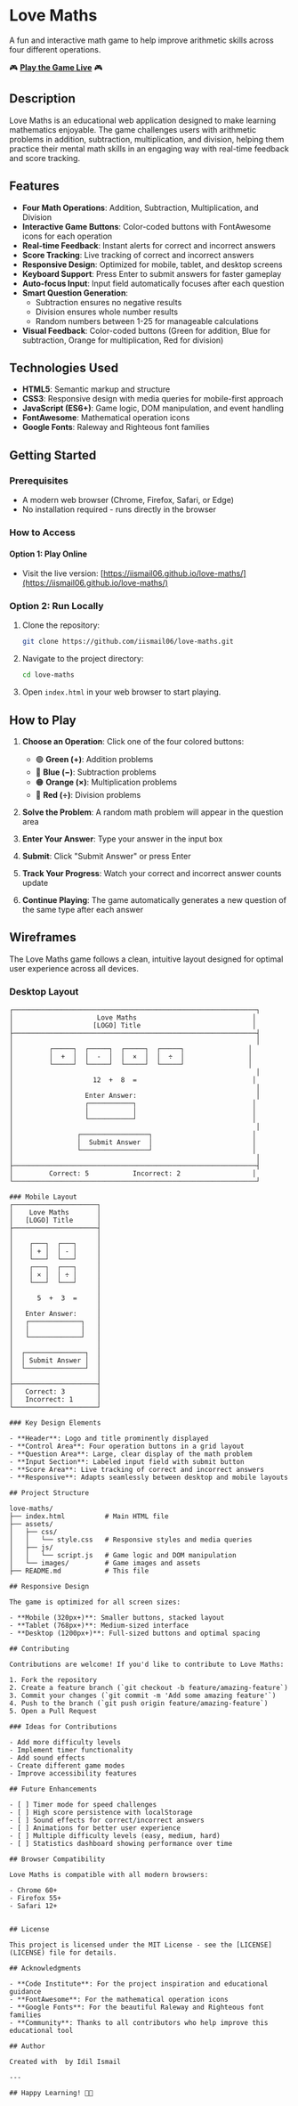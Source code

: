 # Love Maths

A fun and interactive math game to help improve arithmetic skills across four different operations.

🎮 **[Play the Game Live](https://iismail06.github.io/love-maths/)** 🎮

## Description

Love Maths is an educational web application designed to make learning mathematics enjoyable. The game challenges users with arithmetic problems in addition, subtraction, multiplication, and division, helping them practice their mental math skills in an engaging way with real-time feedback and score tracking.

## Features

- **Four Math Operations**: Addition, Subtraction, Multiplication, and Division
- **Interactive Game Buttons**: Color-coded buttons with FontAwesome icons for each operation
- **Real-time Feedback**: Instant alerts for correct and incorrect answers
- **Score Tracking**: Live tracking of correct and incorrect answers
- **Responsive Design**: Optimized for mobile, tablet, and desktop screens
- **Keyboard Support**: Press Enter to submit answers for faster gameplay
- **Auto-focus Input**: Input field automatically focuses after each question
- **Smart Question Generation**:
  - Subtraction ensures no negative results
  - Division ensures whole number results
  - Random numbers between 1-25 for manageable calculations
- **Visual Feedback**: Color-coded buttons (Green for addition, Blue for subtraction, Orange for multiplication, Red for division)

## Technologies Used

- **HTML5**: Semantic markup and structure
- **CSS3**: Responsive design with media queries for mobile-first approach
- **JavaScript (ES6+)**: Game logic, DOM manipulation, and event handling
- **FontAwesome**: Mathematical operation icons
- **Google Fonts**: Raleway and Righteous font families

## Getting Started

### Prerequisites

- A modern web browser (Chrome, Firefox, Safari, or Edge)
- No installation required - runs directly in the browser

### How to Access

#### Option 1: Play Online

- Visit the live version: [https://iismail06.github.io/love-maths/](https://iismail06.github.io/love-maths/)

### Option 2: Run Locally

1. Clone the repository:

   ```bash
   git clone https://github.com/iismail06/love-maths.git
   ```

2. Navigate to the project directory:

   ```bash
   cd love-maths
   ```

3. Open `index.html` in your web browser to start playing.

## How to Play

1. **Choose an Operation**: Click one of the four colored buttons:
   - 🟢 **Green (+)**: Addition problems
   - 🔵 **Blue (−)**: Subtraction problems  
   - 🟠 **Orange (×)**: Multiplication problems
   - 🔴 **Red (÷)**: Division problems

2. **Solve the Problem**: A random math problem will appear in the question area

3. **Enter Your Answer**: Type your answer in the input box

4. **Submit**: Click "Submit Answer" or press Enter

5. **Track Your Progress**: Watch your correct and incorrect answer counts update

6. **Continue Playing**: The game automatically generates a new question of the same type after each answer

## Wireframes

The Love Maths game follows a clean, intuitive layout designed for optimal user experience across all devices.

### Desktop Layout

```text
┌─────────────────────────────────────────────────────────────┐
│                     Love Maths                             │
│                    [LOGO] Title                            │
├─────────────────────────────────────────────────────────────┤
│                                                             │
│         ┌─────┐  ┌─────┐  ┌─────┐  ┌─────┐                │
│         │  +  │  │  -  │  │  ×  │  │  ÷  │                │
│         └─────┘  └─────┘  └─────┘  └─────┘                │
│                                                             │
│                    12  +  8  =                             │
│                                                             │
│                  Enter Answer:                              │
│                  ┌───────────┐                             │
│                  │           │                             │
│                  └───────────┘                             │
│                                                             │
│                ┌─────────────────┐                         │
│                │  Submit Answer  │                         │
│                └─────────────────┘                         │
│                                                             │
├─────────────────────────────────────────────────────────────┤
│         Correct: 5           Incorrect: 2                  │
└─────────────────────────────────────────────────────────────┘

### Mobile Layout
┌─────────────────────┐
│    Love Maths       │
│   [LOGO] Title      │
├─────────────────────┤
│                     │
│    ┌───┐  ┌───┐     │
│    │ + │  │ - │     │
│    └───┘  └───┘     │
│    ┌───┐  ┌───┐     │
│    │ × │  │ ÷ │     │
│    └───┘  └───┘     │
│                     │
│      5  +  3  =     │
│                     │
│   Enter Answer:     │
│   ┌─────────────┐   │
│   │             │   │
│   └─────────────┘   │
│                     │
│  ┌───────────────┐  │
│  │ Submit Answer │  │
│  └───────────────┘  │
│                     │
├─────────────────────┤
│   Correct: 3        │
│   Incorrect: 1      │
└─────────────────────┘

### Key Design Elements

- **Header**: Logo and title prominently displayed
- **Control Area**: Four operation buttons in a grid layout
- **Question Area**: Large, clear display of the math problem
- **Input Section**: Labeled input field with submit button
- **Score Area**: Live tracking of correct and incorrect answers
- **Responsive**: Adapts seamlessly between desktop and mobile layouts

## Project Structure

love-maths/
├── index.html          # Main HTML file
├── assets/
│   ├── css/
│   │   └── style.css   # Responsive styles and media queries
│   ├── js/
│   │   └── script.js   # Game logic and DOM manipulation
│   └── images/         # Game images and assets
├── README.md           # This file

## Responsive Design

The game is optimized for all screen sizes:

- **Mobile (320px+)**: Smaller buttons, stacked layout
- **Tablet (768px+)**: Medium-sized interface
- **Desktop (1200px+)**: Full-sized buttons and optimal spacing

## Contributing

Contributions are welcome! If you'd like to contribute to Love Maths:

1. Fork the repository
2. Create a feature branch (`git checkout -b feature/amazing-feature`)
3. Commit your changes (`git commit -m 'Add some amazing feature'`)
4. Push to the branch (`git push origin feature/amazing-feature`)
5. Open a Pull Request

### Ideas for Contributions

- Add more difficulty levels
- Implement timer functionality
- Add sound effects
- Create different game modes
- Improve accessibility features

## Future Enhancements

- [ ] Timer mode for speed challenges
- [ ] High score persistence with localStorage
- [ ] Sound effects for correct/incorrect answers
- [ ] Animations for better user experience
- [ ] Multiple difficulty levels (easy, medium, hard)
- [ ] Statistics dashboard showing performance over time

## Browser Compatibility

Love Maths is compatible with all modern browsers:

- Chrome 60+
- Firefox 55+
- Safari 12+


## License

This project is licensed under the MIT License - see the [LICENSE](LICENSE) file for details.

## Acknowledgments

- **Code Institute**: For the project inspiration and educational guidance
- **FontAwesome**: For the mathematical operation icons
- **Google Fonts**: For the beautiful Raleway and Righteous font families
- **Community**: Thanks to all contributors who help improve this educational tool

## Author

Created with  by Idil Ismail

---

## Happy Learning! 🧮✨
